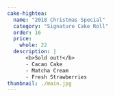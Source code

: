 ```yaml
---
cake-hightea:
  name: "2018 Christmas Special"
  category: "Signature Cake Roll"
  order: 16
  price:
    whole: 22
  description: |
      <b>Sold out!</b>
      - Cacao Cake
      - Matcha Cream
      - Fresh Strawberries
thumbnail: ./main.jpg
---
```

